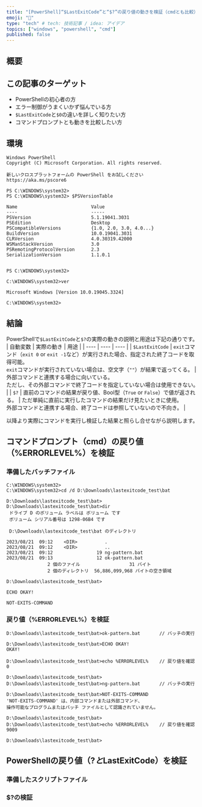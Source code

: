 ```yaml
---
title: "[PowerShell]“$LastExitCode”と“$?”の戻り値の動きを検証（cmdとも比較）"
emoji: "💭"
type: "tech" # tech: 技術記事 / idea: アイデア
topics: ["windows", "powershell", "cmd"]
published: false
---
```

## 概要
## この記事のターゲット
- PowerShellの初心者の方
- エラー制御がうまくいかず悩んでいる方
- `$LastExitCode`と`$0`の違いを詳しく知りたい方
- コマンドプロンプトとも動きを比較したい方
## 環境
```:PowerShellのバージョン
Windows PowerShell
Copyright (C) Microsoft Corporation. All rights reserved.

新しいクロスプラットフォームの PowerShell をお試しください https://aka.ms/pscore6

PS C:\WINDOWS\system32>
PS C:\WINDOWS\system32> $PSVersionTable

Name                           Value
----                           -----
PSVersion                      5.1.19041.3031
PSEdition                      Desktop
PSCompatibleVersions           {1.0, 2.0, 3.0, 4.0...}
BuildVersion                   10.0.19041.3031
CLRVersion                     4.0.30319.42000
WSManStackVersion              3.0
PSRemotingProtocolVersion      2.3
SerializationVersion           1.1.0.1


PS C:\WINDOWS\system32>
```
```:コマンドプロンプト（cmd）のバージョン
C:\WINDOWS\system32>ver

Microsoft Windows [Version 10.0.19045.3324]

C:\WINDOWS\system32>
```
## 結論
PowerShellで`$LastExitCode`と`$?`の実際の動きの説明と用途は下記の通りです。
| 自動変数 | 実際の動き | 用途 |
| ---- | ---- | ---- |
| `$LastExitCode` | `exit`コマンド（`exit 0` or `exit -1`など）が実行された場合、指定された終了コードを取得可能。<br>`exit`コマンドが実行されていない場合は、空文字（`""`）が結果で返ってくる。 | 外部コマンドと連携する場合に向いている。<br>ただし、その外部コマンドで終了コードを指定していない場合は使用できない。 |
| `$?` | 直前のコマンドの結果が戻り値、Bool型（`True` or `False`）で値が返される。 | ただ単純に直前に実行したコマンドの結果だけ見たいときに使用。<br>外部コマンドと連携する場合、終了コードは参照していないので不向き。 |

以降より実際にコマンドを実行し検証した結果と照らし合せながら説明します。

## コマンドプロンプト（cmd）の戻り値（%ERRORLEVEL%）を検証
### 準備したバッチファイル
```:準備したバッチファイル一覧
C:\WINDOWS\system32>
C:\WINDOWS\system32>cd /d D:\Downloads\lastexitcode_test\bat

D:\Downloads\lastexitcode_test\bat>
D:\Downloads\lastexitcode_test\bat>dir
 ドライブ D のボリューム ラベルは ボリューム です
 ボリューム シリアル番号は 1298-06B4 です

 D:\Downloads\lastexitcode_test\bat のディレクトリ

2023/08/21  09:12    <DIR>          .
2023/08/21  09:12    <DIR>          ..
2023/08/21  09:12                19 ng-pattern.bat
2023/08/21  09:13                12 ok-pattern.bat
               2 個のファイル                  31 バイト
               2 個のディレクトリ  56,886,099,968 バイトの空き領域

D:\Downloads\lastexitcode_test\bat>
```
```:ok-pattern.batの中身
ECHO OKAY!

```
```:ng-pattern.batの中身
NOT-EXITS-COMMAND

```
### 戻り値（%ERRORLEVEL%）を検証


```:OKパターンの戻り値を確認
D:\Downloads\lastexitcode_test\bat>ok-pattern.bat       // バッチの実行

D:\Downloads\lastexitcode_test\bat>ECHO OKAY!
OKAY!

D:\Downloads\lastexitcode_test\bat>echo %ERRORLEVEL%    // 戻り値を確認
0
```
```:NGパターンの戻り値を確認
D:\Downloads\lastexitcode_test\bat>
D:\Downloads\lastexitcode_test\bat>ng-pattern.bat       // バッチの実行

D:\Downloads\lastexitcode_test\bat>NOT-EXITS-COMMAND
'NOT-EXITS-COMMAND' は、内部コマンドまたは外部コマンド、
操作可能なプログラムまたはバッチ ファイルとして認識されていません。

D:\Downloads\lastexitcode_test\bat>
D:\Downloads\lastexitcode_test\bat>echo %ERRORLEVEL%    // 戻り値を確認
9009

D:\Downloads\lastexitcode_test\bat>
```
## PowerShellの戻り値（$?と$LastExitCode）を検証
### 準備したスクリプトファイル
### $?の検証
